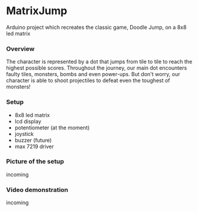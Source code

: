 # MatrixJump
Arduino project which recreates the classic game, Doodle Jump, on a 8x8 led matrix

### Overview 
The character is represented by a dot that jumps from tile to tile to reach the highest possible scores. Throughout the journey, our main dot encounters faulty tiles, monsters, bombs and even power-ups. But don't worry, our character is able to shoot projectiles to defeat even the toughest of monsters!

### Setup
- 8x8 led matrix
- lcd display
- potentiometer (at the moment)
- joystick
- buzzer  (future)
- max 7219 driver

### Picture of the setup
incoming
### Video demonstration
incoming
